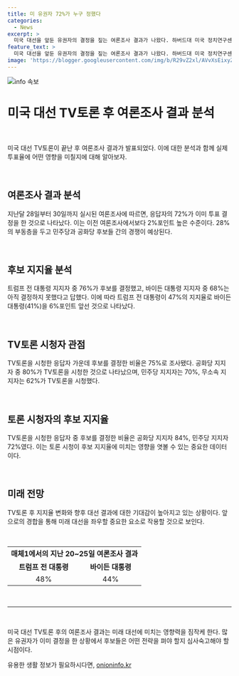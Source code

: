 ```yaml
---
title: 미 유권자 72%가 누구 정했다
categories:
  - News
excerpt: >
  미국 대선을 앞둔 유권자의 결정을 짚는 여론조사 결과가 나왔다. 하버드대 미국 정치연구센터와 해리스가 실시한 조사에 따르면, 72%의 응답자가 이미 투표 결정을 한 것으로 나타났다. 트럼프 지지자 중 76%가 투표를 결정한 반면, 바이든 지지자 중 68%는 아직 결정하지 못했다. TV 토론 시청자 중 75%가 지지를 결정하고, 공화당 지지자의 시청률이 80%로 높게 나타났다. 두 후보의 대결에서는 트럼프 전 대통령이 6%포인트 앞서는 결과도 나왔다. 이에 대한 바이든 캠프의 대응이 주목된다. (문장수: 149)
feature_text: >
  미국 대선을 앞둔 유권자의 결정을 짚는 여론조사 결과가 나왔다. 하버드대 미국 정치연구센터와 해리스가 실시한 조사에 따르면, 72%의 응답자가 이미 투표 결정을 한 것으로 나타났다. 트럼프 지지자 중 76%가 투표를 결정한 반면, 바이든 지지자 중 68%는 아직 결정하지 못했다. TV 토론 시청자 중 75%가 지지를 결정하고, 공화당 지지자의 시청률이 80%로 높게 나타났다. 두 후보의 대결에서는 트럼프 전 대통령이 6%포인트 앞서는 결과도 나왔다. 이에 대한 바이든 캠프의 대응이 주목된다. (문장수: 149)
image: 'https://blogger.googleusercontent.com/img/b/R29vZ2xl/AVvXsEixyZcFfHzMRdzZMjFBmAUKJYCLCGyLL1o632UiGVXcaFdKo_bkvkuCioo0uUKlGfBVcT3P84aROyZIXSBEx3Aw5nCQ3pTgDom1WDC4m8eifvWiAmWEEVb4x6G_l8C0QH225ldMjyaFvpxGEBGNO37VmDTDMHGhJPq73UglMfDca1-0aw/s1600/blogspot.png'
---
```


<p><img src="https://blogger.googleusercontent.com/img/b/R29vZ2xl/AVvXsEixyZcFfHzMRdzZMjFBmAUKJYCLCGyLL1o632UiGVXcaFdKo_bkvkuCioo0uUKlGfBVcT3P84aROyZIXSBEx3Aw5nCQ3pTgDom1WDC4m8eifvWiAmWEEVb4x6G_l8C0QH225ldMjyaFvpxGEBGNO37VmDTDMHGhJPq73UglMfDca1-0aw/s1600/blogspot.png" alt="info 속보" /></p>

<h1>미국 대선 TV토론 후 여론조사 결과 분석</h1>

<p data-ke-size="size16">&nbsp;</p>

<p>미국 대선 TV토론이 끝난 후 여론조사 결과가 발표되었다. 이에 대한 분석과 함께 실제 투표율에 어떤 영향을 미칠지에 대해 알아보자.</p>

<p data-ke-size="size16">&nbsp;</p>

<h2 data-ke-size="size26">여론조사 결과 분석</h2>

<p data-ke-size="size16">지난달 28일부터 30일까지 실시된 여론조사에 따르면, 응답자의 72%가 이미 투표 결정을 한 것으로 나타났다. 이는 이전 여론조사에서보다 2%포인트 높은 수준이다. 28%의 부동층을 두고 민주당과 공화당 후보들 간의 경쟁이 예상된다.</p>

<p data-ke-size="size16">&nbsp;</p>

<h2 data-ke-size="size26">후보 지지율 분석</h2>

<p data-ke-size="size16">트럼프 전 대통령 지지자 중 76%가 후보를 결정했고, 바이든 대통령 지지자 중 68%는 아직 결정하지 못했다고 답했다. 이에 따라 트럼프 전 대통령이 47%의 지지율로 바이든 대통령(41%)을 6%포인트 앞선 것으로 나타났다.</p>

<p data-ke-size="size16">&nbsp;</p>

<h2 data-ke-size="size26">TV토론 시청자 관점</h2>

<p data-ke-size="size16">TV토론을 시청한 응답자 가운데 후보를 결정한 비율은 75%로 조사됐다. 공화당 지지자 중 80%가 TV토론을 시청한 것으로 나타났으며, 민주당 지지자는 70%, 무소속 지지자는 62%가 TV토론을 시청했다.</p>

<p data-ke-size="size16">&nbsp;</p>

<h2 data-ke-size="size26">토론 시청자의 후보 지지율</h2>

<p data-ke-size="size16">TV토론을 시청한 응답자 중 후보를 결정한 비율은 공화당 지지자 84%, 민주당 지지자 72%였다. 이는 토론 시청이 후보 지지율에 미치는 영향을 엿볼 수 있는 중요한 데이터이다.</p>

<p data-ke-size="size16">&nbsp;</p>

<h2 data-ke-size="size26">미래 전망</h2>

<p data-ke-size="size16">TV토론 후 지지율 변화와 향후 대선 결과에 대한 기대감이 높아지고 있는 상황이다. 앞으로의 경합을 통해 미래 대선을 좌우할 중요한 요소로 작용할 것으로 보인다.</p>

<p data-ke-size="size16">&nbsp;</p>

<table>
    <tbody>
        <tr>
            <td style="text-align: center; height: 17px;" colspan="2"><b>매체1에서의 지난 20~25일 여론조사 결과</b></td>
        </tr>
        <tr>
            <td style="text-align: center; height: 17px;"><b>트럼프 전 대통령</b></td>
            <td style="text-align: center; height: 17px;"><b>바이든 대통령</b></td>
        </tr>
        <tr>
            <td style="text-align: center; height: 17px;">48%</td>
            <td style="text-align: center; height: 17px;">44%</td>
        </tr>
    </tbody>
</table>

<p data-ke-size="size16">&nbsp;</p>

<hr>

<p data-ke-size="size16">&nbsp;</p>

<p>미국 대선 TV토론 후의 여론조사 결과는 미래 대선에 미치는 영향력을 짐작케 한다. 많은 유권자가 이미 결정을 한 상황에서 후보들은 어떤 전략을 펴야 할지 심사숙고해야 할 시점이다.</p>
유용한 생활 정보가 필요하시다면, <a href="https://onioninfo.kr" rel="dofollow">onioninfo.kr</a>


